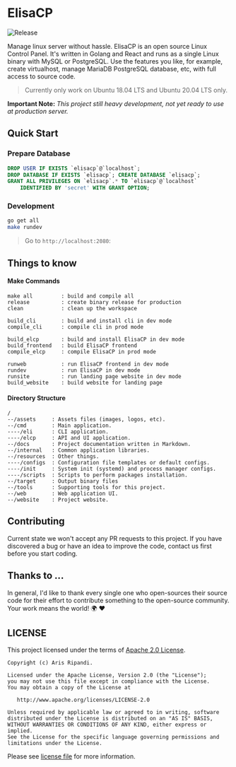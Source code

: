 # ElisaCP

![Release](https://img.shields.io/github/release/riipandi/elisacp.svg)
<!-- ![Test](https://github.com/riipandi/elisacp/workflows/Test/badge.svg)
![Security](https://github.com/riipandi/elisacp/workflows/Security/badge.svg)
![Linter](https://github.com/riipandi/elisacp/workflows/Linter/badge.svg) -->

Manage linux server without hassle. ElisaCP is an open source Linux Control Panel. It's 
written in Golang and React and runs as a single Linux binary with MySQL or PostgreSQL. 
Use the features you like, for example, create virtualhost, manage MariaDB PostgreSQL 
database, etc, with full access to source code.

> Currently only work on Ubuntu 18.04 LTS and Ubuntu 20.04 LTS only.

__Important Note:__ 
*This project still heavy development, not yet ready to use at production server.*

## Quick Start
### Prepare Database
```sql
DROP USER IF EXISTS `elisacp`@`localhost`;
DROP DATABASE IF EXISTS `elisacp`; CREATE DATABASE `elisacp`;
GRANT ALL PRIVILEGES ON `elisacp`.* TO `elisacp`@`localhost` 
    IDENTIFIED BY 'secret' WITH GRANT OPTION;
```

### Development
```sh
go get all
make rundev
```

> Go to `http://localhost:2080`:

## Things to know
#### Make Commands
```
make all         : build and compile all
release          : create binary release for production
clean            : clean up the workspace

build_cli        : build and install cli in dev mode
compile_cli      : compile cli in prod mode

build_elcp       : build and install ElisaCP in dev mode
build_frontend   : build ElisaCP frontend
compile_elcp     : compile ElisaCP in prod mode

runweb           : run ElisaCP frontend in dev mode
rundev           : run ElisaCP in dev mode
runsite          : run landing page website in dev mode
build_website    : build website for landing page
```

#### Directory Structure
```
/
--/assets     : Assets files (images, logos, etc).
--/cmd        : Main application.
----/eli      : CLI application.
----/elcp     : API and UI application.
--/docs       : Project documentation written in Markdown.
--/internal   : Common application libraries.
--/resources  : Other things.
----/configs  : Configuration file templates or default configs.
----/init     : System init (systemd) and process manager configs.
----/scripts  : Scripts to perform packages installation.
--/target     : Output binary files
--/tools      : Supporting tools for this project.
--/web        : Web application UI.
--/website    : Project website.
```

## Contributing
Current state we won't accept any PR requests to this project. If you 
have discovered a bug or have an idea to improve the code, contact us 
first before you start coding.

## Thanks to ...
In general, I'd like to thank every single one who open-sources their 
source code for their effort to contribute something to the open-source 
community. Your work means the world! 🌍 ❤️

## LICENSE
This project licensed under the terms of [Apache 2.0 License][choosealicense].

```
Copyright (c) Aris Ripandi.

Licensed under the Apache License, Version 2.0 (the "License");
you may not use this file except in compliance with the License.
You may obtain a copy of the License at

   http://www.apache.org/licenses/LICENSE-2.0

Unless required by applicable law or agreed to in writing, software
distributed under the License is distributed on an "AS IS" BASIS,
WITHOUT WARRANTIES OR CONDITIONS OF ANY KIND, either express or implied.
See the License for the specific language governing permissions and
limitations under the License.
```

Please see [license file](./license.txt) for more information.

[choosealicense]:https://choosealicense.com/licenses/apache-2.0/
